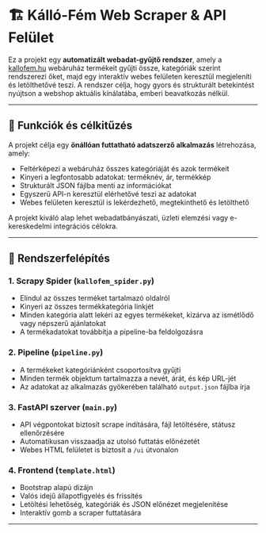 # 🏗️ Kálló-Fém Web Scraper & API Felület

Ez a projekt egy **automatizált webadat-gyűjtő rendszer**, amely a [kallofem.hu](https://kallofem.hu) webáruház termékeit gyűjti össze, kategóriák szerint rendszerezi őket, majd egy interaktív webes felületen keresztül megjeleníti és letölthetővé teszi. A rendszer célja, hogy gyors és strukturált betekintést nyújtson a webshop aktuális kínálatába, emberi beavatkozás nélkül.

---

## 🎯 Funkciók és célkitűzés

A projekt célja egy **önállóan futtatható adatszerző alkalmazás** létrehozása, amely:

- Feltérképezi a webáruház összes kategóriáját és azok termékeit
- Kinyeri a legfontosabb adatokat: terméknév, ár, termékkép
- Strukturált JSON fájlba menti az információkat
- Egyszerű API-n keresztül elérhetővé teszi az adatokat
- Webes felületen keresztül is lekérdezhető, megtekinthető és letölthető

A projekt kiváló alap lehet webadatbányászati, üzleti elemzési vagy e-kereskedelmi integrációs célokra.

---

## 🧠 Rendszerfelépítés

### 1. **Scrapy Spider** (`kallofem_spider.py`)

- Elindul az összes terméket tartalmazó oldalról
- Kinyeri az összes termékkategória linkjét
- Minden kategória alatt lekéri az egyes termékeket, kizárva az ismétlődő vagy népszerű ajánlatokat
- A termékadatokat továbbítja a pipeline-ba feldolgozásra

### 2. **Pipeline** (`pipeline.py`)

- A termékeket kategóriánként csoportosítva gyűjti
- Minden termék objektum tartalmazza a nevét, árát, és kép URL-jét
- Az adatokat az alkalmazás gyökerében található `output.json` fájlba írja

### 3. **FastAPI szerver** (`main.py`)

- API végpontokat biztosít scrape indítására, fájl letöltésére, státusz ellenőrzésére
- Automatikusan visszaadja az utolsó futtatás előnézetét
- Webes HTML felületet is biztosít a `/ui` útvonalon

### 4. **Frontend** (`template.html`)

- Bootstrap alapú dizájn
- Valós idejű állapotfigyelés és frissítés
- Letöltési lehetőség, kategóriák és JSON előnézet megjelenítése
- Interaktív gomb a scraper futtatására

---